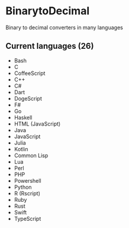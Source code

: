 # BinarytoDecimal

Binary to decimal converters in many languages

## Current languages (26)

- Bash
- C
- CoffeeScript
- C++
- C#
- Dart
- DogeScript
- F#
- Go
- Haskell
- HTML (JavaScript)
- Java
- JavaScript
- Julia
- Kotlin
- Common Lisp
- Lua
- Perl
- PHP
- Powershell
- Python
- R (Rscript)
- Ruby
- Rust
- Swift
- TypeScript
